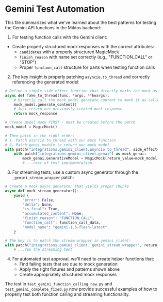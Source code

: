 # Gemini Test Automation

This file summarizes what we've learned about the best patterns for testing the Gemini API functions in the Miktos backend:

1. For testing function calls with the Gemini client:

- Create properly structured mock responses with the correct attributes:
  - `candidates` with a properly structured MagicMock
  - `finish_reason` with name set correctly (e.g., "FUNCTION_CALL" or "STOP")
  - Proper `function_call` structure for parts when testing function calls

2. The key insight is properly patching `asyncio.to_thread` and correctly referencing the generated model:

```python
# Define a simple side effect function that directly marks the mock as called
async def fake_to_thread(func, *args, **kwargs):
    # Directly call the mock_model.generate_content to mark it as called
    mock_model.generate_content()
    # Just return our previously created mock response
    return mock_response

# Create model mock FIRST - must be created before the patch
mock_model = MagicMock()

# Then patch in the right order:
# 1. Patch asyncio.to_thread with our mock function
# 2. Patch genai module to return our mock model
with patch("integrations.gemini_client.asyncio.to_thread", side_effect=fake_to_thread):
    with patch("integrations.gemini_client.genai") as mock_genai:
        mock_genai.GenerativeModel = MagicMock(return_value=mock_model)
        # ...rest of test implementation
```

3. For streaming tests, use a custom async generator through the `_gemini_stream_wrapper` patch:

```python
# Create a mock async generator that yields proper chunks
async def mock_stream_generator():
    yield {
        "error": False,
        "delta": None,
        "is_final": True,
        "accumulated_content": None,
        "finish_reason": "FUNCTION_CALL",
        "function_call": function_call_data,
        "model_name": "gemini-1.5-flash-latest"
    }

# The key is to patch the stream wrapper in gemini_client:
with patch("integrations.gemini_client._gemini_stream_wrapper", return_value=mock_stream_generator()):
    # ...run the streaming test
```

4. For automated test approval, we'll need to create helper functions that:
   - Find failing tests that are due to mock generation
   - Apply the right fixtures and patterns shown above
   - Create appropriately structured mock responses

The test in `test_gemini_function_calling_new.py` and `test_gemini_complete_fixed.py` now provide successful examples of how to properly test both function calling and streaming functionality.
